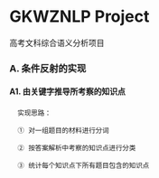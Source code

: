 # GKWZNLP Project

高考文科综合语义分析项目

### A. 条件反射的实现

   #### A1. 由关键字推导所考察的知识点

      实现思路：
    
      ① 对一组题目的材料进行分词
    
      ② 按答案解析中考察的知识点进行分类
    
      ③ 统计每个知识点下所有题目包含的知识点
        
